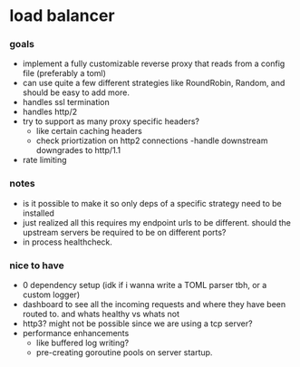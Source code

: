 # load balancer


### goals
 - implement a fully customizable reverse proxy that reads from a config file (preferably a toml)
 - can use quite a few different strategies like RoundRobin, Random, and should be easy to add more.
 - handles ssl termination
 - handles http/2
 - try to support as many proxy specific headers?
    - like certain caching headers
    - check priortization on http2 connections
    -handle downstream downgrades to http/1.1
 - rate limiting

 ### notes
- is it possible to make it so only deps of a specific strategy need to be installed
- just realized all this requires my endpoint urls to be different. should the upstream servers be required to be on different ports?
- in process healthcheck.


### nice to have
- 0 dependency setup (idk if i wanna write a TOML parser tbh, or a custom logger)
- dashboard to see all the incoming requests and where they have been routed to. and whats healthy vs whats not
- http3? might not be possible since we are using a tcp server?
- performance enhancements
  - like buffered log writing?
  - pre-creating goroutine pools on server startup.
